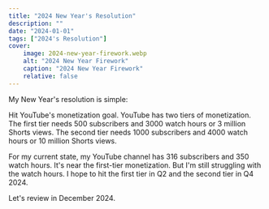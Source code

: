 ```yaml
---
title: "2024 New Year's Resolution"
description: ""
date: "2024-01-01"
tags: ["2024's Resolution"]
cover:
    image: 2024-new-year-firework.webp
    alt: "2024 New Year Firework"
    caption: "2024 New Year Firework"
    relative: false
---
```


My New Year's resolution is simple: 

Hit YouTube's monetization goal.
YouTube has two tiers of monetization. The first tier needs 500 subscribers and 3000 watch hours or 3 million Shorts views. The second tier needs 1000 subscribers and 4000 watch hours or 10 million Shorts views. 

For my current state, my YouTube channel has 316 subscribers and 350 watch hours. It's near the first-tier monetization. But I'm still struggling with the watch hours. I hope to hit the first tier in Q2 and the second tier in Q4 2024.

Let's review in December 2024.